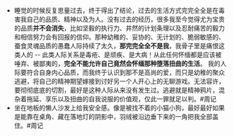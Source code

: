 - 睡觉的时候反复思量过去，终于得出了结论，过去的生活方式完完全全是在毒害我自己的品质、精神以及为人。没有过去的经历，很多我至今觉得尤为宝贵的品质**并不会消失**，比如坚毅的执行力、井然的计划条理以及忍耐痛苦的毅力和相信努力会有回报的信仰。那种幼稚的、妥协的、无计划的、脆弱敏感的、蚕食灵魂品质的愚蠢人际持续了太久，**那完完全全不是我**，我骨子里是痛恨这类人的 -- 此类人际关系是毒疮、是顽疾、是大病！从此任何怀缅都是应该被唾弃、被鄙夷的，**完全不能允许自己竟然会怀缅那种堕落扭曲的生活**。 我的人际要符合自身内心品质，而我终于认识到那不是高尚的爱，而只是幼稚的聚众逃避，将自己的精神期望嫁接到讨好另一个人开心上的无聊游戏。无法容许，要彻彻底底的切割，最好是这种人际从来没有发生过。逃避就是精神鸦片，混杂着拖延、享乐以及扭曲的自我说服的价值观，仅此一罪就足以判。#周记
- 坐在地板的懒人沙发上给我安全感。像是被找不着的小猫小狗，最好最好如果是能靠在桌角、藏在落地灯的阴影中，羽绒被沿边垂下来的一角把我全部盖住。#周记